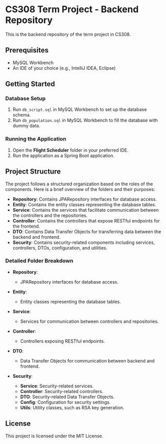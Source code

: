 # CS308 Term Project - Backend Repository

This is the backend repository of the term project in CS308.

## Prerequisites

- MySQL Workbench
- An IDE of your choice (e.g., IntelliJ IDEA, Eclipse)

## Getting Started

### Database Setup

1. Run `db_script.sql` in MySQL Workbench to set up the database schema.
2. Run `db_population.sql` in MySQL Workbench to fill the database with dummy data.

### Running the Application

1. Open the **Flight Scheduler** folder in your preferred IDE.
2. Run the application as a Spring Boot application.

## Project Structure

The project follows a structured organization based on the roles of the components. Here is a brief overview of the folders and their purposes:

- **Repository**: Contains JPARepository interfaces for database access.
- **Entity**: Contains the entity classes representing the database tables.
- **Service**: Contains the services that facilitate communication between the controllers and the repositories.
- **Controller**: Contains the controllers that expose RESTful endpoints for the frontend.
- **DTO**: Contains Data Transfer Objects for transferring data between the backend and frontend.
- **Security**: Contains security-related components including services, controllers, DTOs, configuration, and utilities.

### Detailed Folder Breakdown

- **Repository**:
  - JPARepository interfaces for database access.
  
- **Entity**:
  - Entity classes representing the database tables.
  
- **Service**:
  - Services for communication between controllers and repositories.
  
- **Controller**:
  - Controllers exposing RESTful endpoints.
  
- **DTO**:
  - Data Transfer Objects for communication between backend and frontend.
  
- **Security**:
  - **Service**: Security-related services.
  - **Controller**: Security-related controllers.
  - **DTO**: Security-related Data Transfer Objects.
  - **Config**: Configuration for security settings.
  - **Utils**: Utility classes, such as RSA key generation.


## License

This project is licensed under the MIT License.
